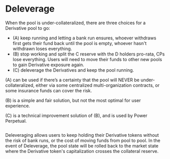 # Deleverage

When the pool is under-collateralized, there are three choices for a Derivative pool to go:

* (A) keep running and letting a bank run ensures, whoever withdraws first gets their fund back until the pool is empty, whoever hasn't withdrawn loses everything.
* (B) stop working and split the C reserve with the D holders pro-rata, CPs lose everything. Users will need to move their funds to other new pools to gain Derivative exposure again.
* (C) deleverage the Derivatives and keep the pool running.

(A) can be used if there’s a certainty that the pool will NEVER be under-collateralized, either via some centralized multi-organization contracts, or some insurance funds can cover the risk.

(B) is a simple and fair solution, but not the most optimal for user experience.

(C) is a technical improvement solution of (B), and is used by Power Perpetual.

<figure><img src="https://lh3.googleusercontent.com/QMOiBi9THlxH_S2CfmmWGq_CNOKiSEFH54kPOSnubXV9rhdY2Mpgia7viXyA6I9vcUvPgF8aoGGwl9Fi1EzDZwySOXsx7HyyVkIWr6wNG_ffjDABrdS6OlKfbEKwtaCL7Us381sWZ_JdhSfjsAgllwZhw2i8OKHDtIp8hUwpPbDP6TCTmzihg2BrLDINpQ" alt=""><figcaption></figcaption></figure>

Deleveraging allows users to keep holding their Derivative tokens without the risk of bank runs, or the cost of moving funds from pool to pool. In the event of Deleverage, the pool state will be rolled back to the market state where the Derivative token's capitalization crosses the collateral reserve.

<figure><img src="https://lh5.googleusercontent.com/wto6I3r-3RGOBuSYZnYHCNBnpmepIckaURhl_locLmv3FUucMq8EaYzc8G2zQn5lW97LHeVV_p_j4lei0huRGdOOvCVpswZgcvIHvFJeFBxQPF-DCyiakKSHe0j_kYYapmToJzprAmn1OrNrkCzw5z2SWJNA7-qPj_kiApuPg1-viOG4B6nJ4fmItYGe3Q" alt=""><figcaption></figcaption></figure>
